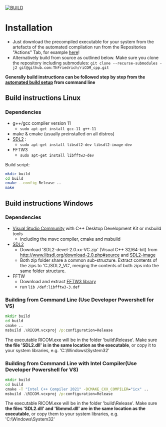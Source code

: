 [![BUILD](https://github.com/ThFriedrich/riCOM_cpp/actions/workflows/build.yml/badge.svg)](https://github.com/ThFriedrich/riCOM_cpp/blob/master/.github/workflows/build.yml)

# Installation
- Just download the precompiled executable for your system from the artefacts of the automated compilation run from the Repositories "Actions" Tab, for example [here](https://github.com/ThFriedrich/riCOM_cpp/actions/runs/1365246924)!
- Alternatively build from source as outlined below. Make sure you clone the repository including submodules: ```git clone --recurse-submodules -j2 git@github.com:ThFriedrich/riCOM_cpp.git``` 

**Generally build instructions can be followed step by step from the [automated build setup](https://github.com/ThFriedrich/riCOM_cpp/.github/workflows/build.yml) from command line**
## Build instructions Linux
### Dependencies 
- g++/gcc compiler version 11
  - ```sudo apt-get install gcc-11 g++-11```
- make & cmake (usually preinstalled on all distros)
- [SDL2](http://www.libsdl.org) : 
  - ```sudo apt-get install libsdl2-dev libsdl2-image-dev```
- FFTW3
  - ```sudo apt-get install libfftw3-dev``` 
  
Build script:
```bash
mkdir build
cd build
cmake --config Release ..
make
```

## Build instructions Windows
### Dependencies 
- [Visual Studio Community](https://visualstudio.microsoft.com/vs/community/) with C++ Desktop Development Kit or msbuild tools
  - including the msvc compiler, cmake and msbuild
- [SDL2](http://www.libsdl.org) 
  - Download 'SDL2-devel-2.0.xx-VC.zip' (Visual C++ 32/64-bit) from http://www.libsdl.org/download-2.0.php#source and [SDL2-image](http://www.libsdl.org/projects/SDL_image/release/SDL2_image-devel-2.0.5-VC.zip)
  - Both zip folder share a common sub-structure. Extract contents of the zips to 'C:/SDL2_VC', merging the contents of both zips into the same folder structure.
- FFTW
  - Download and extract [FFTW3 library](https://fftw.org/pub/fftw/fftw-3.3.5-dll64.zip)
  - run ```lib /def:libfftw3-3.def```

### Building from Command Line (**Use __Developer__ Powershell for VS**)
```bat
mkdir build
cd build
cmake ..
msbuild .\RICOM.vcxproj /p:configuration=Release
```
The executable RICOM.exe will be in the folder 'build\Release'. Make  sure **the file 'SDL2.dll' is in the same location as the executable**, or copy it to your system libraries, e.g. 'C:\Windows\System32' 


### Building from Command Line with **Intel** Compiler(**Use __Developer__ Powershell for VS**)
```bat
mkdir build
cd build
cmake -T "Intel C++ Compiler 2021" -DCMAKE_CXX_COMPILER="icx" ..
msbuild .\RICOM.vcxproj /p:configuration=Release
```
The executable RICOM.exe will be in the folder 'build\Release'. Make  sure **the files 'SDL2.dll' and 'libmmd.dll' are in the same location as the executable**, or copy them to your system libraries, e.g. 'C:\Windows\System32' 
